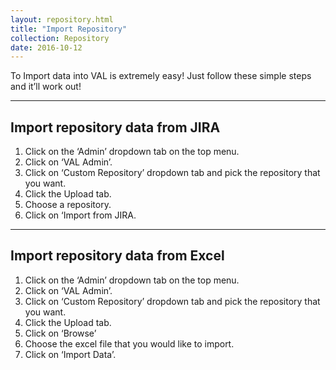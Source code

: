 ```yaml
---
layout: repository.html
title: "Import Repository"
collection: Repository
date: 2016-10-12
---
```

To Import data into VAL is extremely easy! Just follow these simple steps and it’ll work out!

---
Import repository data from JIRA 
---

1.	Click on the ‘Admin’ dropdown tab on the top menu.
2.	Click on ‘VAL Admin’.
3.	Click on ‘Custom Repository’ dropdown tab and pick the repository that you want.
4.	Click the Upload tab.
5.	Choose a repository.
6.	Click on ‘Import from JIRA.

---
Import repository data from Excel
---

1.	Click on the ‘Admin’ dropdown tab on the top menu.
2.	Click on ‘VAL Admin’.
3.	Click on ‘Custom Repository’ dropdown tab and pick the repository that you want.
4.	Click the Upload tab.
5.	Click on ‘Browse’
6.	Choose the excel file that you would like to import.
7.	Click on ‘Import Data’.
